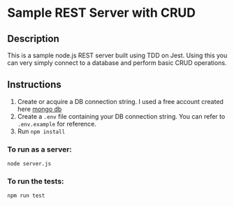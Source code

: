 # Sample REST Server with CRUD 

## Description
This is a sample node.js REST server built using TDD on Jest. 
Using this you can very simply connect to a database and perform basic CRUD operations.

## Instructions
1. Create or acquire a DB connection string. I used a free account created here [mongo db](https://www.mongodb.com/atlas-signup-from-mlab)
2. Create a `.env` file containing your DB connection string. You can refer to `.env.example` for reference.
3. Run `npm install`

### To run as a server:
```
node server.js
```

### To run the tests:
```
npm run test
```
